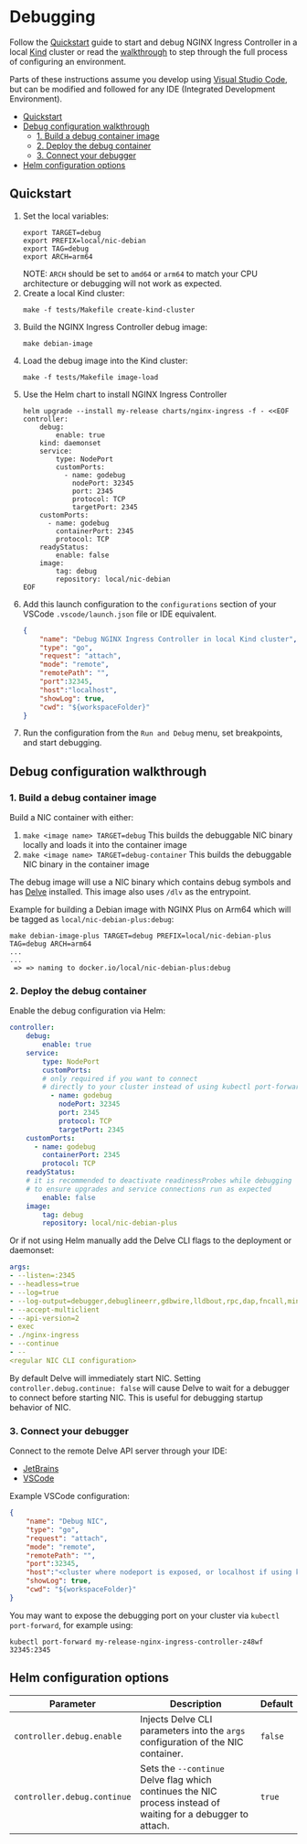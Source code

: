 # Debugging

Follow the [Quickstart](#quickstart) guide to start and debug NGINX Ingress Controller in a local [Kind](https://kind.sigs.k8s.io/) cluster or read the [walkthrough](#debug-configuration-walkthrough) to step through the full process of configuring an environment.

Parts of these instructions assume you develop using [Visual Studio Code](https://code.visualstudio.com/), but can be modified and followed for any IDE (Integrated Development Environment).

- [Quickstart](#quickstart)
- [Debug configuration walkthrough](#debug-configuration-walkthrough)
  - [1. Build a debug container image](#1-build-a-debug-container-image)
  - [2. Deploy the debug container](#2-deploy-the-debug-container)
  - [3. Connect your debugger](#3-connect-your-debugger)
- [Helm configuration options](#helm-configuration-options)



## Quickstart

1. Set the local variables:
    ```shell
    export TARGET=debug
    export PREFIX=local/nic-debian
    export TAG=debug
    export ARCH=arm64
    ```
    NOTE: `ARCH` should be set to `amd64` or `arm64` to match your CPU architecture or debugging will not work as expected.
2. Create a local Kind cluster:
    ```shell
    make -f tests/Makefile create-kind-cluster
    ```
3. Build the NGINX Ingress Controller debug image:
    ```shell
    make debian-image
    ```
4. Load the debug image into the Kind cluster:
    ```shell
    make -f tests/Makefile image-load
    ```
5. Use the Helm chart to install NGINX Ingress Controller
    ```shell
    helm upgrade --install my-release charts/nginx-ingress -f - <<EOF
    controller:
        debug:
            enable: true
        kind: daemonset
        service:
            type: NodePort
            customPorts:
              - name: godebug
                nodePort: 32345
                port: 2345
                protocol: TCP
                targetPort: 2345
        customPorts:
          - name: godebug
            containerPort: 2345
            protocol: TCP
        readyStatus:
            enable: false
        image:
            tag: debug
            repository: local/nic-debian
    EOF
    ```
6. Add this launch configuration to the `configurations` section of your VSCode `.vscode/launch.json` file or IDE equivalent.
    ```json
    {
        "name": "Debug NGINX Ingress Controller in local Kind cluster",
        "type": "go",
        "request": "attach",
        "mode": "remote",
        "remotePath": "",
        "port":32345,
        "host":"localhost",
        "showLog": true,
        "cwd": "${workspaceFolder}"
    }
    ```
7. Run the configuration from the `Run and Debug` menu, set breakpoints, and start debugging.


## Debug configuration walkthrough

### 1. Build a debug container image

Build a NIC container with either:
1. `make <image name> TARGET=debug`
This builds the debuggable NIC binary locally and loads it into the container image
1. `make <image name> TARGET=debug-container`
This builds the debuggable NIC binary in the container image

The debug image will use a NIC binary which contains debug symbols and has [Delve](https://github.com/go-delve/delve) installed. This image also uses `/dlv` as the entrypoint.

Example for building a Debian image with NGINX Plus on Arm64 which will be tagged as `local/nic-debian-plus:debug`:

```shell
make debian-image-plus TARGET=debug PREFIX=local/nic-debian-plus TAG=debug ARCH=arm64
...
...
 => => naming to docker.io/local/nic-debian-plus:debug
```

### 2. Deploy the debug container

Enable the debug configuration via Helm:

```yaml
controller:
    debug:
        enable: true
    service:
        type: NodePort
        customPorts:
        # only required if you want to connect
        # directly to your cluster instead of using kubectl port-forward
          - name: godebug
            nodePort: 32345
            port: 2345
            protocol: TCP
            targetPort: 2345
    customPorts:
      - name: godebug
        containerPort: 2345
        protocol: TCP
    readyStatus:
    # it is recommended to deactivate readinessProbes while debugging
    # to ensure upgrades and service connections run as expected
        enable: false
    image:
        tag: debug
        repository: local/nic-debian-plus
```

Or if not using Helm manually add the Delve CLI flags to the deployment or daemonset:
```yaml
args:
- --listen=:2345
- --headless=true
- --log=true
- --log-output=debugger,debuglineerr,gdbwire,lldbout,rpc,dap,fncall,minidump,stack
- --accept-multiclient
- --api-version=2
- exec
- ./nginx-ingress
- --continue
- --
<regular NIC CLI configuration>
```

By default Delve will immediately start NIC. Setting `controller.debug.continue: false` will cause Delve to wait for a debugger to connect before starting NIC. This is useful for debugging startup behavior of NIC.

### 3. Connect your debugger

Connect to the remote Delve API server through your IDE:
- [JetBrains](https://www.jetbrains.com/help/go/attach-to-running-go-processes-with-debugger.html)
- [VSCode](https://github.com/golang/vscode-go/blob/master/docs/debugging.md)

Example VSCode configuration:

```json
{
    "name": "Debug NIC",
    "type": "go",
    "request": "attach",
    "mode": "remote",
    "remotePath": "",
    "port":32345,
    "host":"<cluster where nodeport is exposed, or localhost if using kubectl port forward>",
    "showLog": true,
    "cwd": "${workspaceFolder}"
}
```

You may want to expose the debugging port on your cluster via `kubectl port-forward`, for example using:
```shell
kubectl port-forward my-release-nginx-ingress-controller-z48wf 32345:2345
```

## Helm configuration options

| Parameter                   | Description                                                                                                   | Default |
| --------------------------- | ------------------------------------------------------------------------------------------------------------- | ------- |
| `controller.debug.enable`   | Injects Delve CLI parameters into the `args` configuration of the NIC container.                              | `false` |
| `controller.debug.continue` | Sets the `--continue` Delve flag which continues the NIC process instead of waiting for a debugger to attach. | `true`  |
